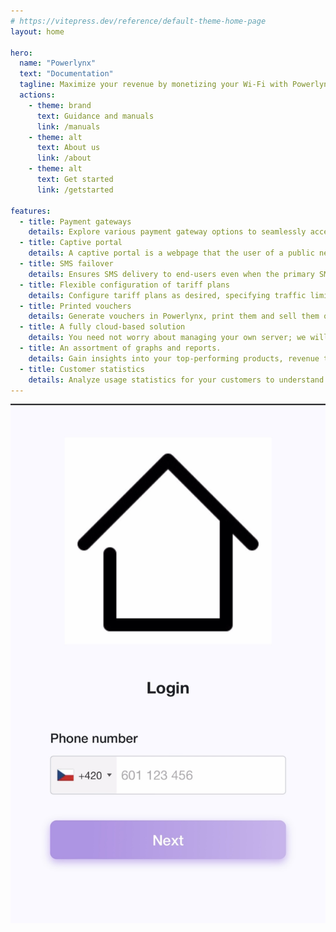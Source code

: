 ```yaml
---
# https://vitepress.dev/reference/default-theme-home-page
layout: home

hero:
  name: "Powerlynx"
  text: "Documentation"
  tagline: Maximize your revenue by monetizing your Wi-Fi with Powerlynx.
  actions:
    - theme: brand
      text: Guidance and manuals
      link: /manuals
    - theme: alt
      text: About us
      link: /about
    - theme: alt
      text: Get started
      link: /getstarted

features:
  - title: Payment gateways
    details: Explore various payment gateway options to seamlessly accept payments.
  - title: Captive portal
    details: A captive portal is a webpage that the user of a public network is required to view and interact with before they can access the network.
  - title: SMS failover
    details: Ensures SMS delivery to end-users even when the primary SMS gateway is unavailable.
  - title: Flexible configuration of tariff plans
    details: Configure tariff plans as desired, specifying traffic limits, time online limits, and the days of the week and hours during which this plan is available for selection.
  - title: Printed vouchers
    details: Generate vouchers in Powerlynx, print them and sell them offline.
  - title: A fully cloud-based solution
    details: You need not worry about managing your own server; we will take care of it for you.
  - title: An assortment of graphs and reports.
    details: Gain insights into your top-performing products, revenue trends, peak traffic days, and more.
  - title: Customer statistics
    details: Analyze usage statistics for your customers to understand their data consumption and preferred payment options.
---
```


![login](images/login.jpeg)